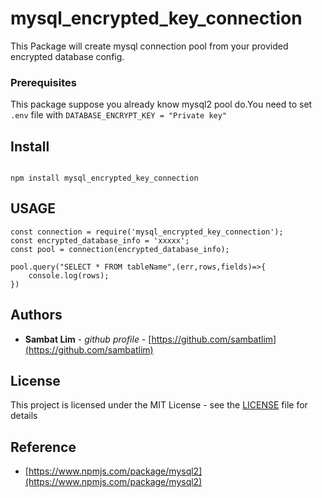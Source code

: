 
# mysql_encrypted_key_connection

This Package will create mysql connection pool from your provided encrypted database config.


### Prerequisites
This package suppose you already know mysql2 pool do.You need to set `.env` file with `DATABASE_ENCRYPT_KEY = "Private key"`

## Install
```

npm install mysql_encrypted_key_connection

```

## USAGE

```
const connection = require('mysql_encrypted_key_connection');
const encrypted_database_info = 'xxxxx';
const pool = connection(encrypted_database_info);

pool.query("SELECT * FROM tableName",(err,rows,fields)=>{
    console.log(rows);
})

```

## Authors

* **Sambat Lim** - *github profile* - [https://github.com/sambatlim](https://github.com/sambatlim)


## License

This project is licensed under the MIT License - see the [LICENSE](LICENSE) file for details

## Reference

* [https://www.npmjs.com/package/mysql2](https://www.npmjs.com/package/mysql2)
